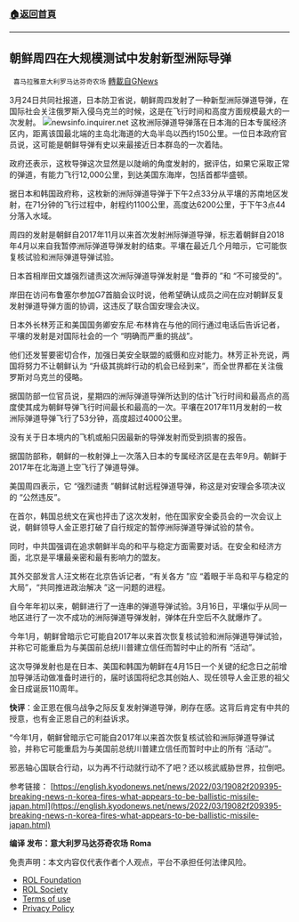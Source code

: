 ###  [:house:返回首頁](https://github.com/ourhimalayas/txt)
---


## 朝鲜周四在大规模测试中发射新型洲际导弹
` 喜马拉雅意大利罗马达芬奇农场` [轉載自GNews](https://gnews.org/zh-hans/2223673/)

3月24日共同社报道，日本防卫省说，朝鲜周四发射了一种新型洲际弹道导弹，在国际社会关注俄罗斯入侵乌克兰的时候，这是在飞行时间和高度方面规模最大的一次发射。
![](https://assets.gnews.org/wp-content/uploads/2022/03/N-1-scaled.jpg)newsinfo.inquirer.net
这枚洲际弹道导弹落在日本海的日本专属经济区内，距离该国最北端的主岛北海道的大岛半岛以西约150公里。一位日本政府官员说，这可能是朝鲜导弹有史以来最接近日本群岛的一次着陆。

政府还表示，这枚导弹这次显然是以陡峭的角度发射的，据评估，如果它采取正常的弹道，有能力飞行12,000公里，到达美国东海岸，包括首都华盛顿。

据日本和韩国政府称，这枚新的洲际弹道导弹于下午2点33分从平壤的苏南地区发射，在71分钟的飞行过程中，射程约1100公里，高度达6200公里，于下午3点44分落入水域。

周四的发射是朝鲜自2017年11月以来首次发射洲际弹道导弹，标志着朝鲜自2018年4月以来自我暂停洲际弹道导弹发射的结束。平壤在最近几个月暗示，它可能恢复核试验和洲际弹道导弹试验。

日本首相岸田文雄强烈谴责这次洲际弹道导弹发射是 “鲁莽的 ”和 “不可接受的”。

岸田在访问布鲁塞尔参加G7首脑会议时说，他希望确认成员之间在应对朝鲜反复发射弹道导弹方面的协调，这违反了联合国安理会决议。

日本外长林芳正和美国国务卿安东尼·布林肯在与他的同行通过电话后告诉记者，平壤的发射是对国际社会的一个 “明确而严重的挑战”。

他们还发誓要密切合作，加强日美安全联盟的威慑和应对能力。林芳正补充说，两国将努力不让朝鲜认为 “升级其挑衅行动的机会已经到来”，而全世界都在关注俄罗斯对乌克兰的侵略。

据国防部一位官员说，星期四的洲际弹道导弹所达到的估计飞行时间和最高点的高度使其成为朝鲜导弹飞行时间最长和最高的一次。平壤在2017年11月发射的一枚洲际弹道导弹飞行了53分钟，高度超过4000公里。

没有关于日本境内的飞机或船只因最新的导弹发射而受到损害的报告。

据国防部称，朝鲜的一枚射弹上一次落入日本的专属经济区是在去年9月。朝鲜于2017年在北海道上空飞行了弹道导弹。

美国周四表示，它 “强烈谴责 ”朝鲜试射远程弹道导弹，称这是对安理会多项决议的 “公然违反”。

在首尔，韩国总统文在寅也抨击了这次发射，他在国家安全委员会的一次会议上说，朝鲜领导人金正恩打破了自行规定的暂停洲际弹道导弹试验的禁令。

同时，中共国强调在追求朝鲜半岛的和平与稳定方面需要对话。在安全和经济方面，北京是平壤最亲密和最有影响力的盟友。

其外交部发言人汪文彬在北京告诉记者，“有关各方 ”应 “着眼于半岛和平与稳定的大局”，“共同推进政治解决 ”这一问题的进程。

自今年年初以来，朝鲜进行了一连串的弹道导弹试验。3月16日，平壤似乎从同一地区进行了一次不成功的洲际弹道导弹发射，弹体在升空后不久就爆炸了。

今年1月，朝鲜曾暗示它可能自2017年以来首次恢复核试验和洲际弹道导弹试验，并称它可能重启为与美国前总统川普建立信任而暂时中止的所有 “活动”。

这次导弹发射也是在日本、美国和韩国为朝鲜在4月15日一个关键的纪念日之前增加导弹活动做准备时进行的，届时该国将纪念其创始人、现任领导人金正恩的祖父金日成诞辰110周年。

**快评**：金正恩在俄乌战争之际反复发射弹道导弹，刷存在感。这背后肯定有中共的授意，也有金正恩自己的利益诉求。

“今年1月，朝鲜曾暗示它可能自2017年以来首次恢复核试验和洲际弹道导弹试验，并称它可能重启为与美国前总统川普建立信任而暂时中止的所有 ‘活动’”。

邪恶轴心国联合行动，以为再不行动就行动不了吧？还以核武威胁世界，拉倒吧。

参考链接：
[https://english.kyodonews.net/news/2022/03/19082f209395-breaking-news-n-korea-fires-what-appears-to-be-ballistic-missile-japan.html](https://english.kyodonews.net/news/2022/03/19082f209395-breaking-news-n-korea-fires-what-appears-to-be-ballistic-missile-japan.html)

**编译 发布：意大利罗马达芬奇农场 Roma**

 

免责声明：本文内容仅代表作者个人观点，平台不承担任何法律风险。

- [ROL Foundation](https://rolfoundation.org/)
- [ROL Society](https://rolsociety.org/)
- [Terms of use](https://gnews.org/terms-of-use-3/)
- [Privacy Policy](https://gnews.org/privacy-policy/)
